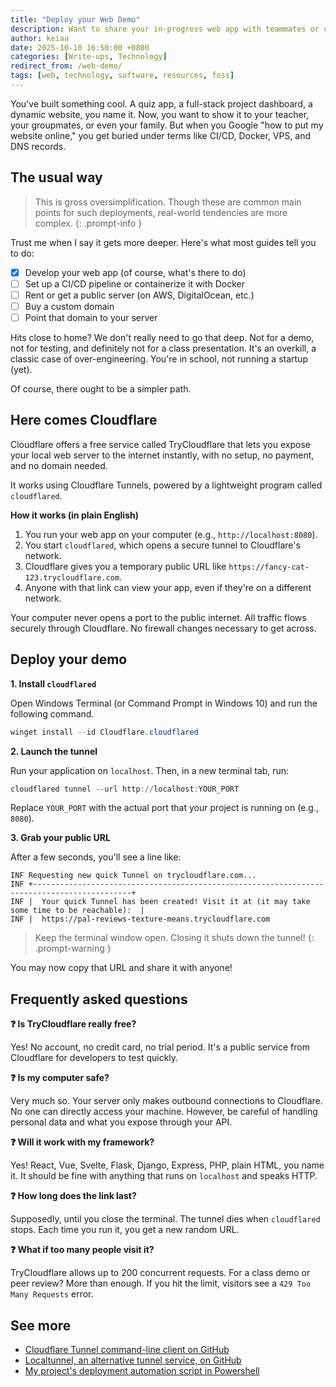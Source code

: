 ```yaml
---
title: "Deploy your Web Demo"
description: Want to share your in-progress web app with teammates or clients?
author: keiaa
date: 2025-10-10 16:50:00 +0800
categories: [Write-ups, Technology]
redirect_from: /web-demo/
tags: [web, technology, software, resources, foss]
---
```


You've built something cool. A quiz app, a full-stack project dashboard, a dynamic website, you name it. Now, you want to show it to your teacher, your groupmates, or even your family. But when you Google "how to put my website online," you get buried under terms like CI/CD, Docker, VPS, and DNS records.

## The usual way

> This is gross oversimplification. Though these are common main points for such deployments, real-world tendencies are more complex.
{: .prompt-info }

Trust me when I say it gets more deeper. Here's what most guides tell you to do:

- [x] Develop your web app (of course, what's there to do)
- [ ] Set up a CI/CD pipeline or containerize it with Docker
- [ ] Rent or get a public server (on AWS, DigitalOcean, etc.)
- [ ] Buy a custom domain
- [ ] Point that domain to your server

Hits close to home? We don't really need to go that deep. Not for a demo, not for testing, and definitely not for a class presentation. It's an overkill, a classic case of over-engineering. You're in school, not running a startup (yet). 

Of course, there ought to be a simpler path.

## Here comes Cloudflare

Cloudflare offers a free service called TryCloudflare that lets you expose your local web server to the internet instantly, with no setup, no payment, and no domain needed.

It works using Cloudflare Tunnels, powered by a lightweight program called `cloudflared`.

**How it works (in plain English)**

1. You run your web app on your computer (e.g., `http://localhost:8080`).
2. You start `cloudflared`, which opens a secure tunnel to Cloudflare's network.
3. Cloudflare gives you a temporary public URL like `https://fancy-cat-123.trycloudflare.com`.
4. Anyone with that link can view your app, even if they're on a different network.

Your computer never opens a port to the public internet. All traffic flows securely through Cloudflare. No firewall changes necessary to get across.

## Deploy your demo

**1. Install `cloudflared`**

Open Windows Terminal (or Command Prompt in Windows 10) and run the following command.

```powershell
winget install --id Cloudflare.cloudflared
```

**2. Launch the tunnel**

Run your application on `localhost`. Then, in a new terminal tab, run:

```powershell
cloudflared tunnel --url http://localhost:YOUR_PORT
```

Replace `YOUR_PORT` with the actual port that your project is running on (e.g., `8080`).

**3. Grab your public URL**

After a few seconds, you'll see a line like:

```text
INF Requesting new quick Tunnel on trycloudflare.com...
INF +--------------------------------------------------------------------------------------------+
INF |  Your quick Tunnel has been created! Visit it at (it may take some time to be reachable):  |
INF |  https://pal-reviews-texture-means.trycloudflare.com
```

> Keep the terminal window open. Closing it shuts down the tunnel!
{: .prompt-warning }

You may now copy that URL and share it with anyone! 

## Frequently asked questions

**❓ Is TryCloudflare really free?**

Yes! No account, no credit card, no trial period. It's a public service from Cloudflare for developers to test quickly.

**❓ Is my computer safe?**

Very much so. Your server only makes outbound connections to Cloudflare. No one can directly access your machine. However, be careful of handling personal data and what you expose through your API.

**❓ Will it work with my framework?**

Yes! React, Vue, Svelte, Flask, Django, Express, PHP, plain HTML, you name it. It should be fine with anything that runs on `localhost` and speaks HTTP.

**❓ How long does the link last?**

Supposedly, until you close the terminal. The tunnel dies when `cloudflared` stops. Each time you run it, you get a new random URL.

**❓ What if too many people visit it?**

TryCloudflare allows up to 200 concurrent requests. For a class demo or peer review? More than enough. If you hit the limit, visitors see a `429 Too Many Requests` error.

## See more

- [Cloudflare Tunnel command-line client on GitHub](https://github.com/cloudflare/cloudflared)
- [Localtunnel, an alternative tunnel service, on GitHub](https://github.com/localtunnel/localtunnel)
- [My project's deployment automation script in Powershell](https://github.com/keiaa-75/voiz/blob/main/deploy.ps1)